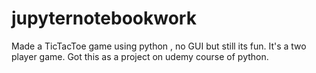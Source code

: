 # jupyternotebookwork
Made a TicTacToe game using python , no GUI but still its fun.
It's a two player game.
Got this as a project on udemy course of python.
